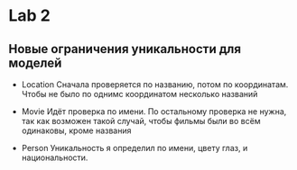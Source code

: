 # Lab 2

## Новые ограничения уникальности для моделей

- Location
Сначала проверяется по названию, потом по координатам. Чтобы не было по однимс координатом несколько названий

- Movie
Идёт проверка по имени. По остальному проверка не нужна, так как возможен такой случай, чтобы фильмы были во всём одинаковы, кроме названия

- Person
Уникальность я определил по имени, цвету глаз, и национальности.